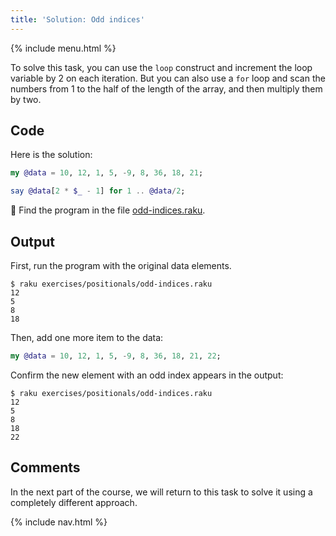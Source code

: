 ```yaml
---
title: 'Solution: Odd indices'
---
```


{% include menu.html %}

To solve this task, you can use the `loop` construct and increment the loop variable by 2 on each iteration. But you can also use a `for` loop and scan the numbers from 1 to the half of the length of the array, and then multiply them by two.

## Code

Here is the solution:

```raku
my @data = 10, 12, 1, 5, -9, 8, 36, 18, 21;

say @data[2 * $_ - 1] for 1 .. @data/2;
```

🦋 Find the program in the file [odd-indices.raku](https://github.com/ash/raku-course/blob/master/exercises/positionals/odd-indices.raku).

## Output

First, run the program with the original data elements.

```console
$ raku exercises/positionals/odd-indices.raku
12
5
8
18
```

Then, add one more item to the data:

```raku
my @data = 10, 12, 1, 5, -9, 8, 36, 18, 21, 22;
```

Confirm the new element with an odd index appears in the output:

```console
$ raku exercises/positionals/odd-indices.raku
12
5
8
18
22
```

## Comments

In the next part of the course, we will return to this task to solve it using a completely different approach.

{% include nav.html %}
